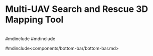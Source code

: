 <head>

<style>
#mdinclude<style.css>
</style>

<!-- Include JMuxer and jsQR -->
<script type="text/javascript" src="libs/jmuxer.min.js"></script>
<script type="text/javascript" src="libs/cv.js"></script>
<script type="text/javascript" src="libs/aruco.js"></script>

<script type="module" src="libs/three.min.js"></script>
<script type="module" src="libs/glfloader.js"></script>

<script type="text/javascript" src="scripts/utilities.js"></script>
<script type="module" src="scripts/main.js"></script>

</head>
<div>

# Multi-UAV Search and Rescue 3D Mapping Tool

<br>
<div>
<div class="flex-row-centered">
#mdinclude<components/drone-cam/drone-cam.md>
#mdinclude<components/3d-map/3d-map.md>
</div>

#mdinclude<components/bottom-bar/bottom-bar.md>

</div>

</div>
